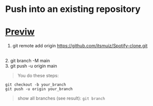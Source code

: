 # Push into an existing repository

# [Previw](https://itsmuiz.github.io/Spotify-clone/)

1. git remote add origin https://github.com/itsmuiz/Spotify-clone.git
<br>
2. git branch -M main
<br>
3. git push -u origin main


> You do these steps:
```
git checkout -b your_branch
git push -u origin your_branch
```
> show all branches (see result):
``` git branch ```